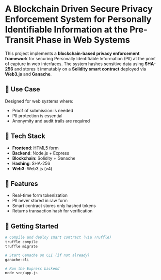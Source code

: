 # A Blockchain Driven Secure Privacy Enforcement System for Personally Identifiable Information at the Pre-Transit Phase in Web Systems

This project implements a **blockchain-based privacy enforcement framework** for securing Personally Identifiable Information (PII) at the point of capture in web interfaces. The system hashes sensitive data using **SHA-256** and stores it immutably on a **Solidity smart contract** deployed via **Web3.js** and **Ganache**.

## 🔐 Use Case
Designed for web systems where:
- Proof of submission is needed
- PII protection is essential
- Anonymity and audit trails are required

## 🧱 Tech Stack
- **Frontend**: HTML5 form
- **Backend**: Node.js + Express
- **Blockchain**: Solidity + Ganache 
- **Hashing**: SHA-256
- **Web3**: Web3.js (v4)

## 🧪 Features
- Real-time form tokenization
- PII never stored in raw form
- Smart contract stores only hashed tokens
- Returns transaction hash for verification

## 🚀 Getting Started

```bash
# Compile and deploy smart contract (via Truffle)
truffle compile
truffle migrate

# Start Ganache on CLI (if not already)
ganache-cli

# Run the Express backend
node src/app.js
